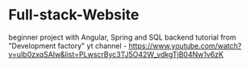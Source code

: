 # Full-stack-Website
beginner project with Angular, Spring and SQL
backend tutorial from "Development factory" yt channel - https://www.youtube.com/watch?v=uIb0zxqSAIw&list=PLwscrByc3TJ5O42W_vdkgTjB04Nw1v6zK

